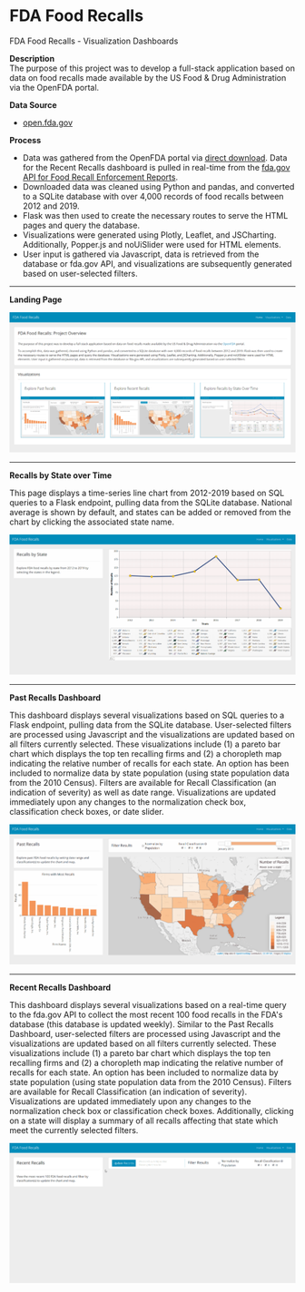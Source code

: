 # FDA Food Recalls
FDA Food Recalls - Visualization Dashboards

**Description**  
The purpose of this project was to develop a full-stack application based on data on food recalls made available by the US Food & Drug Administration via the OpenFDA portal.  

**Data Source**  
  * [open.fda.gov](https://open.fda.gov/)  

**Process**  
  * Data was gathered from the OpenFDA portal via [direct download](https://open.fda.gov/downloads/).  Data for the Recent Recalls dashboard is pulled in real-time from the [fda.gov API for Food Recall Enforcement Reports](https://open.fda.gov/apis/food/enforcement/how-to-use-the-endpoint/).  
  * Downloaded data was cleaned using Python and pandas, and converted to a SQLite database with over 4,000 records of food recalls between 2012 and 2019.  
  * Flask was then used to create the necessary routes to serve the HTML pages and query the database.  
  * Visualizations were generated using Plotly, Leaflet, and JSCharting. Additionally, Popper.js and noUiSlider were used for HTML elements.  
  * User input is gathered via Javascript, data is retrieved from the database or fda.gov API, and visualizations are subsequently generated based on user-selected filters.  

---

**Landing Page**  

![alt text](static/images/landing_page.png "Landing Page")

---

**Recalls by State over Time**  

This page displays a time-series line chart from 2012-2019 based on SQL queries to a Flask endpoint, pulling data from the SQLite database.  National average is shown by default, and states can be added or removed from the chart by clicking the associated state name.  

![alt text](static/images/recalls_by_state.gif "Recalls By State")

---

**Past Recalls Dashboard**  

This dashboard displays several visualizations based on SQL queries to a Flask endpoint, pulling data from the SQLite database.  User-selected filters are processed using Javascript and the visualizations are updated based on all filters currently selected.  These visualizations include (1) a pareto bar chart which displays the top ten recalling firms and (2) a choropleth map indicating the relative number of recalls for each state.  An option has been included to normalize data by state population (using state population data from the 2010 Census).  Filters are available for Recall Classification (an indication of severity) as well as date range.  Visualizations are updated immediately upon any changes to the normalization check box, classification check boxes, or date slider.  

![alt text](static/images/past_recalls.gif "Past Recalls Dashboard")

---

**Recent Recalls Dashboard**  

This dashboard displays several visualizations based on a real-time query to the fda.gov API to collect the most recent 100 food recalls in the FDA's database (this database is updated weekly).  Similar to the Past Recalls Dashboard, user-selected filters are processed using Javascript and the visualizations are updated based on all filters currently selected.  These visualizations include (1) a pareto bar chart which displays the top ten recalling firms and (2) a choropleth map indicating the relative number of recalls for each state.  An option has been included to normalize data by state population (using state population data from the 2010 Census).  Filters are available for Recall Classification (an indication of severity).  Visualizations are updated immediately upon any changes to the normalization check box or classification check boxes.  Additionally, clicking on a state will display a summary of all recalls affecting that state which meet the currently selected filters.  

![alt text](static/images/recent_recalls.gif "Recent Recalls Dashboard")

